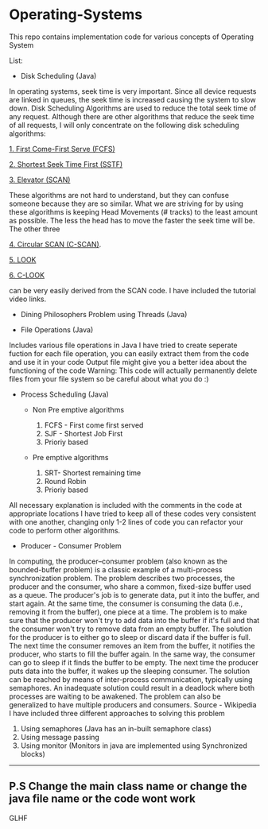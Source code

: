 # Operating-Systems

This repo contains implementation code for various concepts of Operating System

List: 
* Disk Scheduling (Java)

In operating systems, seek time is very important. Since all device requests are linked in queues, the seek time is increased causing the system to slow down. Disk Scheduling Algorithms are used to reduce the total seek time of any request. Although there are other algorithms that reduce the seek time of all requests, I will only concentrate on the following disk scheduling algorithms:

[1. First Come-First Serve (FCFS)](https://www.youtube.com/watch?v=X63lwwQtpic)

[2. Shortest Seek Time First (SSTF)](https://www.youtube.com/watch?v=X63lwwQtpic)

[3. Elevator (SCAN)](https://www.youtube.com/watch?v=3wwadNI2OMc&t=273s)

These algorithms are not hard to understand, but they can confuse someone because they are so similar. What we are striving for by using these algorithms is keeping Head Movements (# tracks) to the least amount as possible. The less the head has to move the faster the seek time will be. 
The other three 
   
   [4. Circular SCAN (C-SCAN)](https://www.youtube.com/watch?v=3wwadNI2OMc&t=273s).
   
   [5. LOOK](https://www.youtube.com/watch?v=junVVYqF4ms)
   
   [6. C-LOOK](https://www.youtube.com/watch?v=junVVYqF4ms)

can be very easily derived from the SCAN code.
I have included the tutorial video links.

* Dining Philosophers Problem using Threads (Java)

* File Operations (Java)

Includes various file operations in Java
I have tried to create seperate fuction for each file operation, you can easily extract them from the code and use it in your code
Output file might give you a better idea about the functioning of the code
Warning: This code will actually permanently delete files from your file system so be careful about what you do :)

* Process Scheduling (Java)
  * Non Pre emptive algorithms
    1. FCFS - First come first served
    2. SJF - Shortest Job First
    3. Prioriy based

  * Pre emptive algorithms
    1. SRT- Shortest remaining time
    2. Round Robin
    3. Prioriy based
    
All necessary explanation is included with the comments in the code at appropriate locations
I have tried to keep all of these codes very consistent with one another, changing only 1-2 lines of code you can refactor your code to perform other algorithms.

* Producer - Consumer Problem

In computing, the producer–consumer problem (also known as the bounded-buffer problem) is a classic example of a multi-process synchronization problem. The problem describes two processes, the producer and the consumer, who share a common, fixed-size buffer used as a queue. The producer's job is to generate data, put it into the buffer, and start again. At the same time, the consumer is consuming the data (i.e., removing it from the buffer), one piece at a time. The problem is to make sure that the producer won't try to add data into the buffer if it's full and that the consumer won't try to remove data from an empty buffer.
The solution for the producer is to either go to sleep or discard data if the buffer is full. The next time the consumer removes an item from the buffer, it notifies the producer, who starts to fill the buffer again. In the same way, the consumer can go to sleep if it finds the buffer to be empty. The next time the producer puts data into the buffer, it wakes up the sleeping consumer. The solution can be reached by means of inter-process communication, typically using semaphores. An inadequate solution could result in a deadlock where both processes are waiting to be awakened. The problem can also be generalized to have multiple producers and consumers.
Source - Wikipedia
I have included three different approaches to solving this problem
1. Using semaphores (Java has an in-built semaphore class)
2. Using message passing
3. Using monitor (Monitors in java are implemented using Synchronized blocks)
---
P.S 
Change the main class name or change the java file name or the code wont work
---
GLHF
